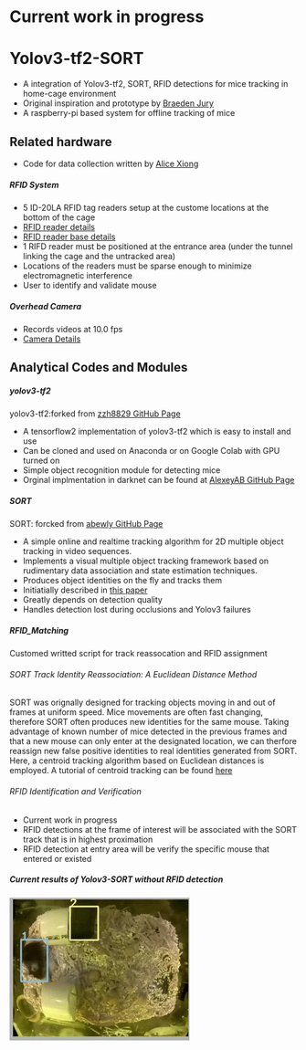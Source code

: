 # Current work in progress
# Yolov3-tf2-SORT
- A integration of Yolov3-tf2, SORT, RFID detections for mice tracking in home-cage environment
- Original inspiration and prototype by [Braeden Jury](https://github.com/ubcbraincircuits/NaturalMouseTracker)
- A raspberry-pi based system for offline tracking of mice 
## Related hardware
- Code for data collection written by [Alice Xiong](https://github.com/ubcbraincircuits/NaturalMouseTracker_rpi)
##### RFID System
- 5 ID-20LA RFID tag readers setup at the custome locations at the bottom of the cage
- [RFID reader details](https://www.sparkfun.com/products/11828)
- [RFID reader base details](https://www.sparkfun.com/products/9963)
- 1 RIFD reader must be positioned at the entrance area (under the tunnel linking the cage and the untracked area)
- Locations of the readers must be sparse enough to minimize electromagnetic interference
- User to identify and validate mouse 
##### Overhead Camera 
- Records videos at 10.0 fps
- [Camera Details](https://www.buyapi.ca/product/raspberry-pi-camera-g-with-fisheye-lens/)
## Analytical Codes and Modules
##### yolov3-tf2 
yolov3-tf2:forked from [zzh8829 GitHub Page](https://github.com/zzh8829/yolov3-tf2)
- A tensorflow2 implementation of yolov3-tf2 which is easy to install and use
- Can be cloned and used on Anaconda or on Google Colab with GPU turned on 
- Simple object recognition module for detecting mice
- Orginal implmentation in darknet can be found at [AlexeyAB GitHub Page](https://github.com/AlexeyAB/darknet)
##### SORT 
SORT: forcked from [abewly GitHub Page](https://github.com/abewley/sort)
- A simple online and realtime tracking algorithm for 2D multiple object tracking in video sequences.
- Implements a visual multiple object tracking framework based on 
rudimentary data association and state estimation techniques. 
- Produces object identities on the fly and tracks them 
- Initiatially described in [this paper](https://arxiv.org/abs/1602.00763)
- Greatly depends on detection quality
- Handles detection lost during occlusions and Yolov3 failures
##### RFID_Matching 
Customed writted script for track reassocation and RFID assignment
###### SORT Track Identity Reassociation: A Euclidean Distance Method
SORT was orignally designed for tracking objects moving in and out of frames at uniform speed.
Mice movements are often fast changing, therefore SORT often produces new identities for the same mouse.
Taking advantage of known number of mice detected in the previous frames and that a new mouse can only enter at the 
designated location, we can therfore reassign new false positive identities to real identities generated from SORT. Here, 
a centroid tracking algorithm based on Euclidean distances is employed. A tutorial of centroid tracking can be found 
[here](https://www.pyimagesearch.com/2018/07/23/simple-object-tracking-with-opencv/)
###### RFID Identification and Verification
- Current work in progress
- RFID detections at the frame of interest will be associated with the SORT track that is in highest proximation 
- RFID detection at entry area will be verify the specific mouse that entered or existed
##### Current results of Yolov3-SORT without RFID detection
![](Sample_nonRFID.gif)
